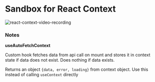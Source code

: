 # Sandbox for React Context

![react-context-video-recording](https://j.gifs.com/oZ8MPj.gif)

### Notes

**useAutoFetchContext**

Custom hook fetches data from api call on mount and stores it in context state if data does not exist. Does nothing if data exists.

Returns an object `{data, error, loading}` from context object. Use this instead of calling `useContext` directly
